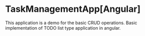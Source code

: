 # TaskManagementApp[Angular]

This application is a demo for the basic CRUD operations. Basic implementation of TODO list type application in angular.
